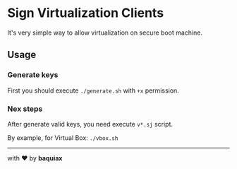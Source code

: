 # Sign Virtualization Clients

It's very simple way to allow virtualization on secure boot machine.

## Usage

### Generate keys

First you should execute `./generate.sh` with `+x` permission.

### Nex steps

After generate valid keys, you need execute `v*.sj` script.

By example, for Virtual Box: `./vbox.sh`

----

with :heart: by **baquiax**